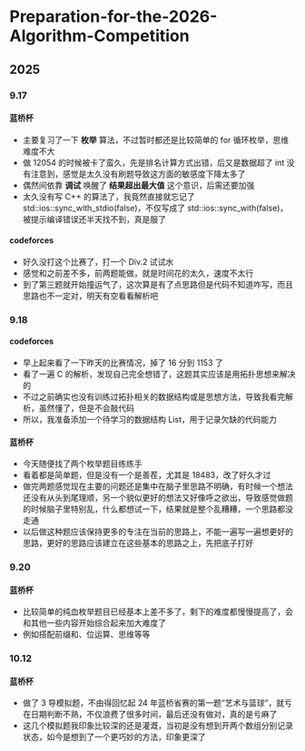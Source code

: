 # Preparation-for-the-2026-Algorithm-Competition

## 2025

### 9.17

#### **蓝桥杯**

- 主要复习了一下 **枚举** 算法，不过暂时都还是比较简单的 for 循环枚举，思维难度不大
- 做 12054 的时候被卡了蛮久，先是排名计算方式出错，后又是数据超了 int 没有注意到，感觉是太久没有刷题导致这方面的敏感度下降太多了
- 偶然间依靠 **调试** 唤醒了 **结果超出最大值** 这个意识，后需还要加强
- 太久没有写 C++ 的算法了，我竟然直接就忘记了 std::ios::sync_with_stdio(false)，不仅写成了 std::ios::sync_with(false)，被提示编译错误还半天找不到，真是服了

#### **codeforces**

- 好久没打这个比赛了，打一个 Div.2 试试水
- 感觉和之前差不多，前两题能做，就是时间花的太久，速度不太行
- 到了第三题就开始撞运气了，这次算是有了点思路但是代码不知道咋写，而且思路也不一定对，明天有空看看解析吧


### 9.18

#### **codeforces**

- 早上起来看了一下昨天的比赛情况，掉了 16 分到 1153 了
- 看了一遍 C 的解析，发现自己完全想错了，这题其实应该是用拓扑思想来解决的
- 不过之前确实也没有训练过拓扑相关的数据结构或是思想方法，导致我看完解析，虽然懂了，但是不会敲代码
- 所以，我准备添加一个待学习的数据结构 List，用于记录欠缺的代码能力

#### **蓝桥杯**

- 今天随便找了两个枚举题目练练手
- 看着都是简单题，但是没有一个是善茬，尤其是 18483，改了好久才过
- 做完两题感觉现在主要的问题还是集中在脑子里思路不明确，有时候一个想法还没有从头到尾理顺，另一个貌似更好的想法又好像呼之欲出，导致感觉做题的时候脑子里特别乱，什么都想试一下，结果就是整个乱糟糟，一个思路都没走通
- 以后做这种题应该保持更多的专注在当前的思路上，不能一遍写一遍想更好的思路，更好的思路应该建立在这些基本的思路之上，先把底子打好

### 9.20

#### **蓝桥杯**

- 比较简单的纯血枚举题目已经基本上差不多了，剩下的难度都慢慢提高了，会和其他一些内容开始综合起来加大难度了
- 例如搭配前缀和、位运算、思维等等

### 10.12

#### **蓝桥杯**

- 做了 3 导模拟题，不由得回忆起 24 年蓝桥省赛的第一题“艺术与篮球”，就亏在日期判断不熟，不仅浪费了很多时间，最后还没有做对，真的是亏麻了
- 这几个模拟题我印象比较深的还是灌溉，当初是没有想到开两个数组分别记录状态，如今是想到了一个更巧妙的方法，印象更深了